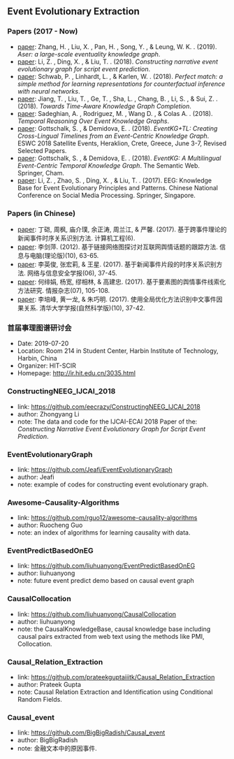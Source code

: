 ## **Event Evolutionary Extraction**


### Papers (2017 - Now)
  * [paper](https://arxiv.org/abs/1905.00270): Zhang, H. , Liu, X. , Pan, H. , Song, Y. , & Leung, W. K. . (2019). *Aser: a large-scale eventuality knowledge graph*.
  * [paper](https://arxiv.org/abs/1805.05081): Li, Z. , Ding, X. , & Liu, T. . (2018). *Constructing narrative event evolutionary graph for script event prediction*.
  * [paper](https://arxiv.org/abs/1810.00656v1): Schwab, P. , Linhardt, L. , & Karlen, W. . (2018). *Perfect match: a simple method for learning representations for counterfactual inference with neural networks*.
  * [paper](https://paperswithcode.com/paper/towards-time-aware-knowledge-graph-completion): Jiang, T. , Liu, T. , Ge, T. , Sha, L. , Chang, B. , Li, S. , & Sui, Z. . (2018). *Towards Time-Aware Knowledge Graph Completion*.
  * [paper](https://dsr.cise.ufl.edu/temporal-reasoning-over-event-knowledge-graphs/): Sadeghian, A. , Rodriguez, M. , Wang D. , & Colas A. . (2018). *Temporal Reasoning Over Event Knowledge Graphs*.
  * [paper](https://link.springer.com/chapter/10.1007/978-3-319-98192-5_31): Gottschalk, S. , & Demidova, E. . (2018). *EventKG+TL: Creating Cross-Lingual Timelines from an Event-Centric Knowledge Graph*. ESWC 2018 Satellite Events, Heraklion, Crete, Greece, June 3-7, Revised Selected Papers. 
  * [paper](https://www.researchgate.net/publication/325529405_EventKG_A_Multilingual_Event-Centric_Temporal_Knowledge_Graph): Gottschalk, S. , & Demidova, E. . (2018). *EventKG: A Multilingual Event-Centric Temporal Knowledge Graph*. The Semantic Web. Springer, Cham.
  * [paper](https://link.springer.com/chapter/10.1007/978-981-10-6805-8_4): Li, Z. , Zhao, S. , Ding, X. , & Liu, T. . (2017). EEG: Knowledge Base for Event Evolutionary Principles and Patterns. Chinese National Conference on Social Media Processing. Springer, Singapore.

### Papers (in Chinese)
  * [paper](http://www.cnki.com.cn/Article/CJFDTOTAL-JSJC201706031.htm): 丁硙, 周枫, 庙介璞, 余正涛, 周兰江, & 严馨. (2017). 基于跨事件理论的新闻事件时序关系识别方法. 计算机工程(6).
  * [paper](http://www.cnki.com.cn/Article/CJFDTotal-XXDL201210040.htm): 李剑萍. (2012). 基于链接网络图探讨对互联网舆情话题的跟踪方法. 信息与电脑(理论版)(10), 63-65.
  * [paper](http://www.cnki.com.cn/Article/CJFDTotal-WXAQ201706004.htm): 李英俊, 张宏莉, & 王星. (2017). 基于新闻事件片段的时序关系识别方法. 网络与信息安全学报(06), 37-45.
  * [paper](http://www.cnki.com.cn/Article/CJFDTOTAL-QBZZ201707018.htm): 何绯娟, 杨宽, 缪相林, & 高建忠. (2017). 基于要素图的舆情事件线索化方法研究. 情报杂志(07), 105-108.
  * [paper](http://www.cnki.com.cn/Article/CJFDTOTAL-QHXB201710006.htm): 李培峰, 黄一龙, & 朱巧明. (2017). 使用全局优化方法识别中文事件因果关系. 清华大学学报(自然科学版)(10), 37-42.
  
### 首届事理图谱研讨会
  * Date: 2019-07-20
  * Location:  Room 214 in Student Center, Harbin Institute of Technology, Harbin, China
  * Organizer: HIT-SCIR
  * Homepage: http://ir.hit.edu.cn/3035.html

### ConstructingNEEG_IJCAI_2018
  * link: https://github.com/eecrazy/ConstructingNEEG_IJCAI_2018
  * author: Zhongyang Li 
  * note: The data and code for the IJCAI-ECAI 2018 Paper of the: *Constructing Narrative Event Evolutionary Graph for Script Event Prediction*.

### EventEvolutionaryGraph
  * link: https://github.com/Jeafi/EventEvolutionaryGraph
  * author: Jeafi
  * note: example of codes for constructing event evolutionary graph.

### Awesome-Causality-Algorithms
  * link: https://github.com/rguo12/awesome-causality-algorithms
  * author: Ruocheng Guo 
  * note: an index of algorithms for learning causality with data.

### EventPredictBasedOnEG
  * link: https://github.com/liuhuanyong/EventPredictBasedOnEG
  * author: liuhuanyong
  * note: future event predict demo based on causal event graph

### CausalCollocation
  * link: https://github.com/liuhuanyong/CausalCollocation
  * author: liuhuanyong
  * note: the CausalKnowledgeBase, causal knowledge base including causal pairs extracted from web text using the methods like PMI, Collocation.
  
### Causal_Relation_Extraction
  * link: https://github.com/prateekguptaiiitk/Causal_Relation_Extraction
  * author: Prateek Gupta 
  * note: Causal Relation Extraction and Identification using Conditional Random Fields.
  
### Causal_event
  * link: https://github.com/BigBigRadish/Causal_event
  * author: BigBigRadish
  * note: 金融文本中的原因事件.

